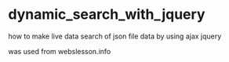 # dynamic_search_with_jquery
how to make live data search of json file data by using ajax jquery

was used from webslesson.info
